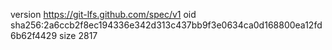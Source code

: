 version https://git-lfs.github.com/spec/v1
oid sha256:2a6ccb2f8ec194336e342d313c437bb9f3e0634ca0d168800ea12fd6b62f4429
size 2817
